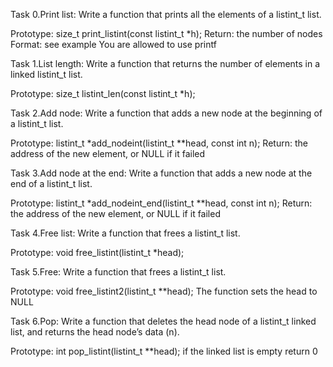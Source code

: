 Task 0.Print list:
Write a function that prints all the elements of a listint_t list.

Prototype: size_t print_listint(const listint_t *h);
Return: the number of nodes
Format: see example
You are allowed to use printf

Task 1.List length:
Write a function that returns the number of elements in a linked listint_t list.

Prototype: size_t listint_len(const listint_t *h);

Task 2.Add node:
Write a function that adds a new node at the beginning of a listint_t list.

Prototype: listint_t *add_nodeint(listint_t **head, const int n);
Return: the address of the new element, or NULL if it failed

Task 3.Add node at the end:
Write a function that adds a new node at the end of a listint_t list.

Prototype: listint_t *add_nodeint_end(listint_t **head, const int n);
Return: the address of the new element, or NULL if it failed

Task 4.Free list:
Write a function that frees a listint_t list.

Prototype: void free_listint(listint_t *head);

Task 5.Free:
Write a function that frees a listint_t list.

Prototype: void free_listint2(listint_t **head);
The function sets the head to NULL

Task 6.Pop:
Write a function that deletes the head node of a listint_t linked list, and returns the head node’s data (n).

Prototype: int pop_listint(listint_t **head);
if the linked list is empty return 0
